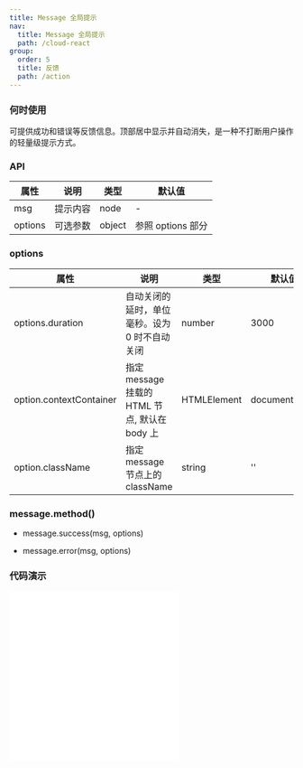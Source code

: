 ```yaml
---
title: Message 全局提示
nav:
  title: Message 全局提示
  path: /cloud-react
group:
  order: 5
  title: 反馈
  path: /action
---
```


### 何时使用

可提供成功和错误等反馈信息。顶部居中显示并自动消失，是一种不打断用户操作的轻量级提示方式。

### API

| 属性    | 说明     | 类型   | 默认值            |
| ------- | -------- | ------ | ----------------- |
| msg     | 提示内容 | node   | -                 |
| options | 可选参数 | object | 参照 options 部分 |

### options

| 属性                    | 说明                                          | 类型        | 默认值        |
| ----------------------- | --------------------------------------------- | ----------- | ------------- |
| options.duration        | 自动关闭的延时，单位毫秒。设为 0 时不自动关闭 | number      | 3000          |
| option.contextContainer | 指定 message 挂载的 HTML 节点, 默认在 body 上 | HTMLElement | document.body |
| option.className        | 指定 message 节点上的className | string | '' |

### message.method()

-   message.success(msg, options)

-   message.error(msg, options)

 ### 代码演示 

<embed src="@components/message/demos/basic-message.md" /> 

<embed src="@components/message/demos/contextContainer.md" /> 

